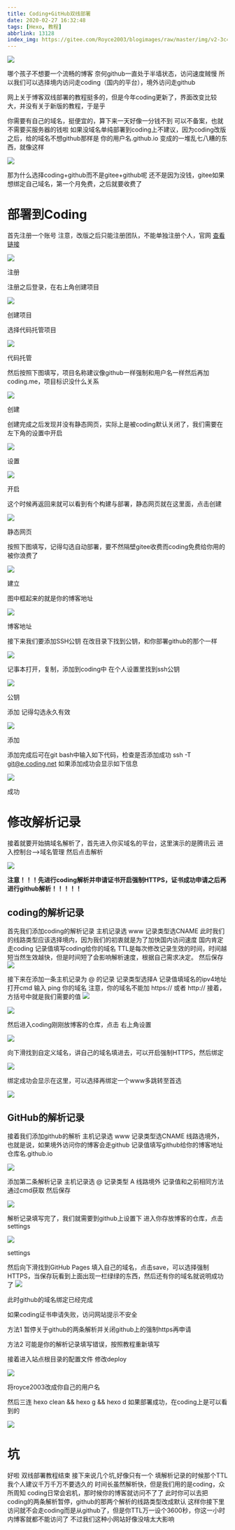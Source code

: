 ```yaml
---
title: Coding+GitHub双线部署
date: 2020-02-27 16:32:48
tags: [Hexo, 教程]
abbrlink: 13128
index_img: https://gitee.com/Royce2003/blogimages/raw/master/img/v2-3c4c11c13be108a27febe713.jpg
---
```


![](https://gitee.com/Royce2003/blogimages/raw/master/img/v2-3c4c11c13be108a27febe713.jpg)




哪个孩子不想要一个流畅的博客
奈何github一直处于半墙状态，访问速度贼慢
所以我们可以选择境内访问走coding（国内的平台），境外访问走github

网上关于博客双线部署的教程挺多的，但是今年coding更新了，界面改变比较大，并没有关于新版的教程，于是乎


你需要有自己的域名，挺便宜的，算下来一天好像一分钱不到
可以不备案，也就不需要买服务器的钱啦
如果没域名单纯部署到coding上不建议，因为coding改版之后，给的域名不想github那样是
你的用户名.github.io
变成的一堆乱七八糟的东西，就像这样

![](https://gitee.com/Royce2003/blogimages/raw/master/img/2335206_530cb420_5772_4084@304x30.jpeg.m.jpg)




那为什么选择coding+github而不是gitee+github呢
还不是因为没钱，gitee如果想绑定自己域名，第一个月免费，之后就要收费了


# 部署到Coding
首先注册一个账号
注意，改版之后只能注册团队，不能单独注册个人，官网 [查看链接](https://coding.net/)

![](https://gitee.com/Royce2003/blogimages/raw/master/img/2335206_35bbac80_5772_4085@1920x1077.jpeg.m.jpg)


注册

注册之后登录，在右上角创建项目

![](https://gitee.com/Royce2003/blogimages/raw/master/img/2335206_f1bdf18f_5772_4087@1920x1077.jpeg.m.jpg)


创建项目

选择代码托管项目

![](https://gitee.com/Royce2003/blogimages/raw/master/img/2335206_ec90b2aa_5772_4089@1920x1077.jpeg.m.jpg)


代码托管

然后按照下图填写，项目名称建议像github一样强制和用户名一样然后再加coding.me，项目标识没什么关系

![](https://gitee.com/Royce2003/blogimages/raw/master/img/2335206_6f8b3c74_5772_4091@1920x1077.jpeg.m.jpg)

创建

创建完成之后发现并没有静态网页，实际上是被coding默认关闭了，我们需要在左下角的设置中开启

![](https://gitee.com/Royce2003/blogimages/raw/master/img/2335206_ea65a646_5772_4093@1920x1077.jpeg.m.jpg)

设置

![](https://gitee.com/Royce2003/blogimages/raw/master/img/2335206_4b8585bf_5772_4095@1920x1077.jpeg.m.jpg)

开启

这个时候再返回来就可以看到有个构建与部署，静态网页就在这里面，点击创建

![](https://gitee.com/Royce2003/blogimages/raw/master/img/2335206_bcb3f43c_5772_4097@1920x1077.jpeg.m.jpg)

静态网页

按照下图填写，记得勾选自动部署，要不然隔壁gitee收费而coding免费给你用的被你浪费了

![](https://gitee.com/Royce2003/blogimages/raw/master/img/2335206_7f310dfc_5776_5669@1920x1077.jpeg.m.jpg)

建立

图中框起来的就是你的博客地址

![](https://gitee.com/Royce2003/blogimages/raw/master/img/2335206_edea9a87_5776_5671@1920x1077.jpeg.m.jpg)

博客地址

接下来我们要添加SSH公钥
在改目录下找到公钥，和你部署github的那个一样

![](https://gitee.com/Royce2003/blogimages/raw/master/img/2335206_0be50525_5776_5673@629x235.jpeg.m.jpg)

记事本打开，复制，添加到coding中
在个人设置里找到ssh公钥

![](https://gitee.com/Royce2003/blogimages/raw/master/img/2335206_d4b6c372_5776_5675@1920x1077.jpeg.m.jpg)

公钥

添加
记得勾选永久有效

![](https://gitee.com/Royce2003/blogimages/raw/master/img/2335206_4a323156_5776_5677@1920x1077.jpeg.m.jpg)

添加

添加完成后可在git bash中输入如下代码，检查是否添加成功
ssh -T git@e.coding.net
如果添加成功会显示如下信息

![](https://gitee.com/Royce2003/blogimages/raw/master/img/2335206_cfd8654c_5776_5679@723x111.jpeg.m.jpg)

成功

# 修改解析记录
接着就要开始搞域名解析了，首先进入你买域名的平台，这里演示的是腾讯云
进入控制台-->域名管理
然后点击解析

![](https://gitee.com/Royce2003/blogimages/raw/master/img/2335206_5e18ba18_5776_568@1920x1077.jpeg.m.jpg)


<strong class="note note-danger">注意！！！先进行coding解析并申请证书开启强制HTTPS，证书成功申请之后再进行github解析！！！！！</strong>

## coding的解析记录
首先我们添加coding的解析记录
主机记录选 www
记录类型选CNAME
此时我们的线路类型应该选择境内，因为我们的初衷就是为了加快国内访问速度
国内肯定走coding
记录值填写coding给你的域名
TTL是每次修改记录生效的时间，时间越短当然生效越快，但是时间短了会影响解析速度，根据自己需求决定。
然后保存
![](https://cdn.jsdelivr.net/gh/Royce2019/img/img/Snipaste_03-10_17-59-23.png)


接下来在添加一条主机记录为 @ 的记录
记录类型选择A
记录值填域名的ipv4地址
打开cmd
输入
ping 你的域名
注意，你的域名不能加 https:// 或者 http://
接着，方括号中就是我们需要的值
![](https://cdn.jsdelivr.net/gh/Royce2019/img/img/Snipaste_03-10_17-51-58.png)

![](https://gitee.com/Royce2003/blogimages/raw/master/img/2335206_7a0b5def_5779_3442@1606x198.jpeg.m.jpg)



然后进入coding刚刚放博客的仓库，点击
右上角设置

![](https://gitee.com/Royce2003/blogimages/raw/master/img/2335206_00ee012c_5779_3444@1920x1077.jpeg.m.jpg)

向下滑找到自定义域名，讲自己的域名填进去，可以开启强制HTTPS，然后绑定

![](https://gitee.com/Royce2003/blogimages/raw/master/img/2335206_315c4b71_5779_3445@1920x1077.jpeg.m.jpg)

绑定成功会显示在这里，可以选择再绑定一个www多跳转至首选

![](https://gitee.com/Royce2003/blogimages/raw/master/img/2335206_2e3aa0ed_5779_3447@1409x201.jpeg.m.jpg)

## GitHub的解析记录
接着我们添加github的解析
主机记录选 www
记录类型选CNAME
线路选境外，也就是说，如果境外访问你的博客会走github
记录值填写github给你的博客地址
仓库名.github.io

![](https://gitee.com/Royce2003/blogimages/raw/master/img/2335206_1c42ff40_5776_5682@1609x249.jpeg.m.jpg)


添加第二条解析记录
主机记录选 @
记录类型 A
线路境外
记录值和之前相同方法通过cmd获取
然后保存

![](https://gitee.com/Royce2003/blogimages/raw/master/img/2335206_89d396bf_5779_3436@1613x703.jpeg.m.jpg)

解析记录填写完了，我们就需要到github上设置下
进入你存放博客的仓库，点击settings

![](https://gitee.com/Royce2003/blogimages/raw/master/img/2335206_62c82d27_5779_3438@1920x1077.jpeg.m.jpg)

settings

然后向下滑找到GitHub Pages
填入自己的域名，点击save，可以选择强制HTTPS，当保存玩看到上面出现一栏绿绿的东西，然后还有你的域名就说明成功了
![](https://gitee.com/Royce2003/blogimages/raw/master/img/2335206_da1da6ef_5779_344@1051x791.jpeg.m.jpg)

此时github的域名绑定已经完成

如果coding证书申请失败，访问网站提示不安全
<p class="note note-danger">方法1 暂停关于github的两条解析并关闭github上的强制https再申请</p>
<p class="note note-danger">方法2 可能是你的解析记录填写错误，按照教程重新填写</p>

接着进入站点根目录的配置文件
修改deploy

![](https://gitee.com/Royce2003/blogimages/raw/master/img/2335206_9b30b1a9_5779_3449@656x165.jpeg.m.jpg)

将royce2003改成你自己的用户名

然后三连
hexo clean && hexo g && hexo d
如果部署成功，在coding上是可以看到的

![](https://gitee.com/Royce2003/blogimages/raw/master/img/2335206_f584ac38_5779_3451@1920x1077.jpeg.m.jpg)

# 坑
好啦
双线部署教程结束
接下来说几个坑,好像只有一个
填解析记录的时候那个TTL我个人建议千万千万不要选久的
时间长虽然解析快，但是我们用的是coding，众所周知
coding日常会宕机，那时候你的博客就访问不了了
此时你可以去把coding的两条解析暂停，github的那两个解析的线路类型改成默认
这样你接下里访问就不会走coding而是从github了，但是你TTL万一设个3600秒，你这一小时内博客就都不能访问了
不过我们这种小网站好像没啥太大影响